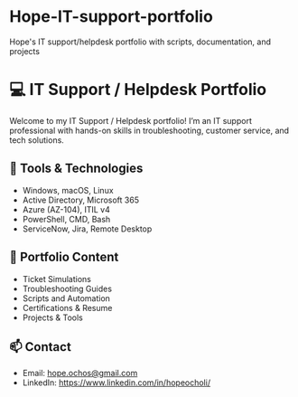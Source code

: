 # Hope-IT-support-portfolio
Hope's IT support/helpdesk portfolio with scripts, documentation, and projects
# 💻 IT Support / Helpdesk Portfolio

Welcome to my IT Support / Helpdesk portfolio! I’m an IT support professional with hands-on skills in troubleshooting, customer service, and tech solutions.

## 🔧 Tools & Technologies
- Windows, macOS, Linux
- Active Directory, Microsoft 365
- Azure (AZ-104), ITIL v4
- PowerShell, CMD, Bash
- ServiceNow, Jira, Remote Desktop

## 📁 Portfolio Content
- Ticket Simulations
- Troubleshooting Guides
- Scripts and Automation
- Certifications & Resume
- Projects & Tools

## 📫 Contact
- Email: hope.ochos@gmail.com
- LinkedIn: https://www.linkedin.com/in/hopeocholi/
